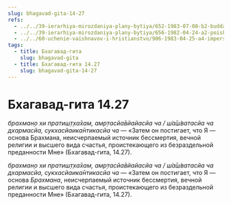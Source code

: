```yaml
---
slug: bhagavad-gita-14-27
refs:
  - ../../39-ierarhiya-mirozdaniya-plany-bytiya/652-1983-07-08-b2-budda-shankara-ramanudzha-i-shri-chajtanya-ob-izmereniyah-duhovnogo-bytiya.md
  - ../../39-ierarhiya-mirozdaniya-plany-bytiya/656-1982-04-24-a2-poisk-rasy-i-tri-plana-bytiya-v-bhagavad-gite.md
  - ../../60-uchenie-vaishnavov-i-hristianstvo/906-1983-04-25-a4-impersonalizm-i-lichnostnaya-kontseptsiya-boga-v-hristianstve.md
tags:
  - title: Бхагавад-гита
    slug: bhagavad-gita
  - title: Бхагавад-гита 14.27
    slug: bhagavad-gita-14-27
---
```


# Бхагавад-гита 14.27

*брахман̣о хи пратиш̣т̣ха̄хам, амр̣тасйа̄вйайасйа ча / ш́а̄ш́ватасйа ча дхармасйа, сукхасйаика̄нтикасйа ча* — «Затем он постигает, что Я — основа Брахмана, неисчерпаемый источник бессмертия, вечной религии и высшего вида счастья, проистекающего из безраздельной преданности Мне» (Бхагавад-гита, 14.27).

*брахман̣о хи пратиш̣т̣ха̄хам, амр̣тасйа̄вйайасйа ча / ш́а̄ш́ватасйа ча дхармасйа, сукхасйаика̄нтикасйа ча* — «Затем он постигает, что Я — основа *Брахмана*, неисчерпаемый источник бессмертия, вечной религии и высшего вида счастья, проистекающего из безраздельной преданности Мне» (Бхагавад-гита, 14.27).

